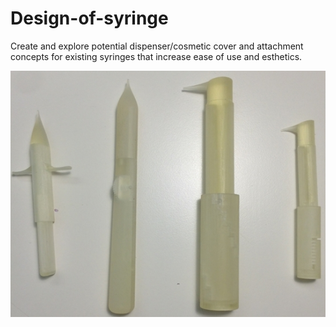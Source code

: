 # Design-of-syringe
Create and explore potential dispenser/cosmetic cover and attachment concepts for existing syringes that increase ease of use and esthetics.

![image](https://github.com/yeqiubao/Design-of-syringe/blob/master/screenshot_20170903_170703.jpg)
